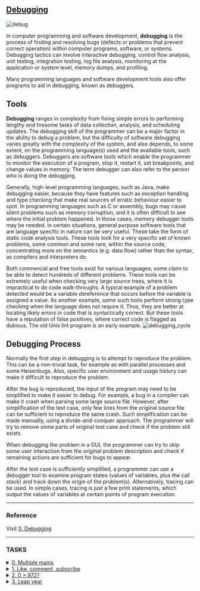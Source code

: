 
## [Debugging](https://alx-intranet.hbtn.io/projects/539)

![debug](https://user-images.githubusercontent.com/110563322/190275418-5ac16d4f-c218-460b-a706-fe5dea6a411d.jpeg)

In computer programming and software development, **debugging** is the process of finding and resolving bugs (defects or problems that prevent correct operation) within computer programs, software, or systems. 
Debugging tactics can involve interactive debugging, control flow analysis, unit testing, integration testing, log file analysis, monitoring at the application or system level, memory dumps, and profiling. 

Many programming languages and software development tools also offer programs to aid in debugging, known as debuggers. 

## Tools 

**Debugging** ranges in complexity from fixing simple errors to performing lengthy and tiresome tasks of data collection, analysis, and scheduling updates. The debugging skill of the programmer can be a major factor in the ability to debug a problem, but the difficulty of software debugging varies greatly with the complexity of the system, and also depends, to some extent, on the programming language(s) used and the available tools, such as debuggers. Debuggers are software tools which enable the programmer to monitor the execution of a program, stop it, restart it, set breakpoints, and change values in memory. The term debugger can also refer to the person who is doing the debugging. 

Generally, high-level programming languages, such as Java, make debugging easier, because they have features such as exception handling and type checking that make real sources of erratic behaviour easier to spot. In programming languages such as C or assembly, bugs may cause silent problems such as memory corruption, and it is often difficult to see where the initial problem happened. In those cases, memory debugger tools may be needed. 
In certain situations, general purpose software tools that are language specific in nature can be very useful. These take the form of static code analysis tools. These tools look for a very specific set of known problems, some common and some rare, within the source code, concentrating more on the semantics (e.g. data flow) rather than the syntax, as compilers and interpreters do. 

Both commercial and free tools exist for various languages; some claim to be able to detect hundreds of different problems. These tools can be extremely useful when checking very large source trees, where it is impractical to do code walk-throughs. A typical example of a problem detected would be a variable dereference that occurs before the variable is assigned a value. As another example, some such tools perform strong type checking when the language does not require it. Thus, they are better at locating likely errors in code that is syntactically correct. But these tools have a reputation of false positives, where correct code is flagged as dubious. The old Unix lint program is an early example. 
![debugging_cycle](https://user-images.githubusercontent.com/110563322/190276860-3bceaf42-81aa-42aa-85d6-4db39de57877.png)

## Debugging Process 

Normally the first step in debugging is to attempt to reproduce the problem. 
This can be a non-trivial task, for example as with parallel processes and some Heisenbugs. Also, specific user environment and usage history can make it difficult to reproduce the problem. 

After the bug is reproduced, the input of the program may need to be simplified to make it easier to debug. For example, a bug in a compiler can make it crash when parsing some large source file. However, after simplification of the test case, only few lines from the original source file can be sufficient to reproduce the same crash. Such simplification can be made manually, using a divide-and-conquer approach. The programmer will try to remove some parts of original test case and check if the problem still exists. 

When debugging the problem in a GUI, the programmer can try to skip some user interaction from the original problem description and check if remaining actions are sufficient for bugs to appear. 

After the test case is sufficiently simplified, a programmer can use a debugger tool to examine program states (values of variables, plus the call stack) and track down the origin of the problem(s). Alternatively, tracing can be used. In simple cases, tracing is just a few print statements, which output the values of variables at certain points of program execution.

-- -

### Reference
Visit <a href="https://alx-intranet.hbtn.io/rltoken/faGcpiJiejHH6GhqpmbhUw">0. Debugging
</a>

-- -

### TASKS

<details>
<summary><a href="./0-main.c">0. Multiple mains 
</a></summary><br>

In most projects, we often give you only one main file to test with. For example, this main file is a test for a postitive_or_negative() function similar to the one you worked with in [an earlier C project](https://alx-intranet.hbtn.io/rltoken/lKcOFkG-GCivSDXgWgld2g):
Based on the main.c file above, create a file named 0-main.c. This file must test that the function positive_or_negative() gives the correct output when given a case of 0.


* You are not allowed to add or remove lines of code, you may change only one line in this task.

</details>


<details>
<summary><a href="./1-main.c">1. Like, comment, subscribe 
</a></summary><br>

Copy this main file. Comment out (don’t delete it!) the part of the code that is causing the output to go into an infinite loop.


* Don’t add or remove any lines of code, as we will be checking your line count. You are only allowed to comment out existing code.
* You do not have to compile with -Wall -Werror -Wextra -pedantic for this task. 


</details>

<details>
<summary><a href="./1-main.c">2. 0 > 972?
</a></summary><br>

This program prints the largest of three integers..
Fix the code in 2-largest_number.c so that it correctly prints out the largest of three numbers, no matter the case.

* Line count will not be checked for this task. 


</details>


</details>

<details>
<summary><a href="./3-print_remaining_days.c">3. Leap year
</a></summary><br>

This program converts a date to the day of year and determines how many days are left in the year, taking leap year into consideration.
Fix the print_remaining_days() function so that the output works correctly for all dates and all leap years.

* Line count will not be checked for this task.
* You can assume that all test cases have valid months (i.e. the value of month will never be less than 1 or greater than 12) and valid days (i.e. the value of day will never be less than 1 or greater than 31).
* You can assume that all test cases have valid month/day combinations (i.e. there will never be a June 31st or November 31st, etc.), but not all month/day/year combinations are valid (i.e. February 29, 1991 or February 29, 2427). 


</details>

